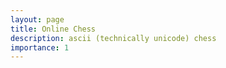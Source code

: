 ```yaml
---
layout: page
title: Online Chess
description: ascii (technically unicode) chess
importance: 1
---
```


<style>
    #chess_board {
        white-space: pre;
        font-family: monospace;
        line-height: 1.229;
        cursor: crosshair;
        pointer-events: all;
        /* font-size: 2em; */
    }
</style>
<script src="/assets/js/chess.js"></script>
<div id="chess_board"></div>
<script>
    let board = new Board();
    document.getElementById("chess_board").innerHTML = board.draw();
</script>
